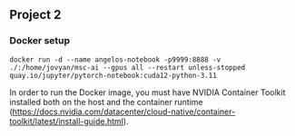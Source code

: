 ## Project 2

### Docker setup
`docker run -d --name angelos-notebook -p9999:8888 -v ./:/home/jovyan/msc-ai --gpus all --restart unless-stopped quay.io/jupyter/pytorch-notebook:cuda12-python-3.11`

In order to run the Docker image, you must have NVIDIA Container Toolkit installed both on the host and the container runtime (https://docs.nvidia.com/datacenter/cloud-native/container-toolkit/latest/install-guide.html).
